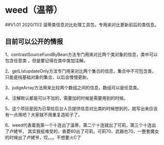 # weed（温蒂） 
##V1.01   2020/11/2
温蒂类信息对比处理工具包，专用来对比更新前后的类信息。

## 目前可以公开的情报
1、contrastSourceFundByBean方法专门用来对比两个类对象的信息，类中可以包含任意类 ，但是要记得在类中类加注解。

2、getListupdateOnly方法专门用来对比两个集合的信息，集合中不可包含类，只能是纯基础对象的集合，以后会慢慢更新。

3、judgeArray方法用来比较两个数组之间的信息，数组可以是任意类。

4、注解默认都是可以不加的，需要加的时候是需要用到的时候。

5、这个项目是因为日常给后台人员提供信息对比类的时候想到的，就写出来应该有一点用吧？大家就不用重复造轮子了。

6、weed代表着我第一个十连出了温蒂，第二个十连就出了可莉，第三个十连出了卢姥爷，
其实我挺难受的，香菱60出了可莉，可莉70、武器也70，一整套魔女的时候出了卢姥爷，哎。。。不想要火C了


